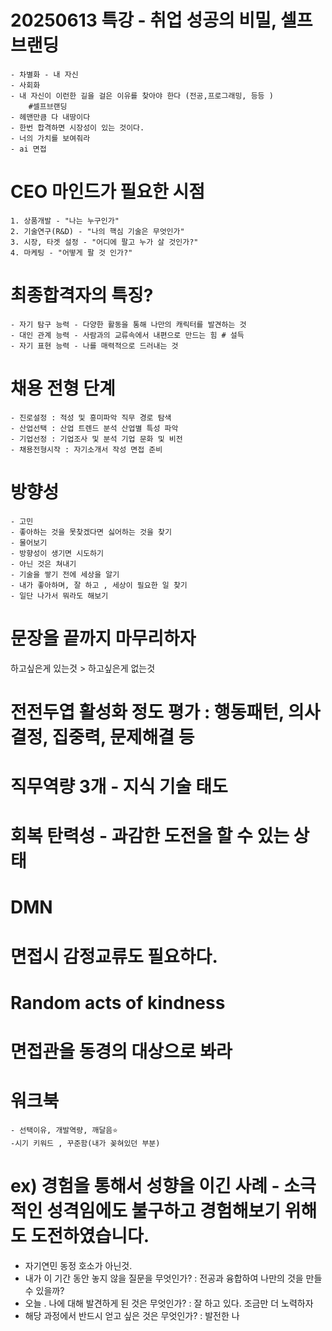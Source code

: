 # 20250613 특강 - 취업 성공의 비밀, 셀프 브랜딩
	- 차별화 - 내 자신 
	- 사회화
	- 내 자신이 이런한 길을 걸은 이유를 찾아야 한다 (전공,프로그래밍, 등등 )
		#셀프브랜딩
	- 헤맨만큼 다 내땅이다
	- 한번 합격하면 시장성이 있는 것이다.
	- 너의 가치를 보여줘라
	- ai 면접

# CEO 마인드가 필요한 시점
	1. 상품개발 - "나는 누구인가"
	2. 기술연구(R&D) - "나의 핵심 기술은 무엇인가"
	3. 시장, 타겟 설정 - "어디에 팔고 누가 살 것인가?"
	4. 마케팅 - "어떻게 팔 것 인가?"

# 최종합격자의 특징?
	- 자기 탐구 능력 - 다양한 활동을 통해 나만의 캐릭터를 발견하는 것
	- 대인 관계 능력 - 사람과의 교류속에서 내편으로 만드는 힘 # 설득
	- 자기 표현 능력 - 나를 매력적으로 드러내는 것

# 채용 전형 단계
	- 진로설정 : 적성 및 흥미파악 직무 경로 탐색
	- 산업선택 : 산업 트렌드 분석 산업별 특성 파악
	- 기업선정 : 기업조사 및 분석 기업 문화 및 비전
	- 채용전형시작 : 자기소개서 작성 면접 준비

# 방향성
	- 고민
	- 좋아하는 것을 못찾겠다면 싫어하는 것을 찾기
	- 물어보기
	- 방향성이 생기면 시도하기
	- 아닌 것은 쳐내기
	- 기술을 쌓기 전에 세상을 알기
	- 내가 좋아하며, 잘 하고 , 세상이 필요한 일 찾기
	- 일단 나가서 뭐라도 해보기

# 문장을 끝까지 마무리하자

하고싶은게 있는것 > 하고싶은게 없는것

# 전전두엽 활성화 정도 평가 : 행동패턴, 의사결정, 집중력, 문제해결 등

# 직무역량 3개 - 지식 기술 태도 

# 회복 탄력성 - 과감한 도전을 할 수 있는 상태 

# DMN

# 면접시 감정교류도 필요하다.

# Random acts of kindness 

# 면접관을 동경의 대상으로 봐라

# 워크북
	- 선택이유, 개발역량, 깨달음⭐
	-시기 키워드 , 꾸준함(내가 꽂혀있던 부분)

# ex) 경험을 통해서 성향을 이긴 사례 - 소극적인 성격임에도 불구하고 경험해보기 위해도 도전하였습니다.
- 자기연민 동정 호소가 아닌것.
- 내가 이 기간 동안 놓지 않을 질문을 무엇인가? : 전공과 융합하여 나만의 것을 만들 수 있을까?
- 오늘 . 나에 대해 발견하게 된 것은 무엇인가? : 잘 하고 있다. 조금만 더 노력하자
- 해당 과정에서 반드시 얻고 싶은 것은 무엇인가? : 발전한 나